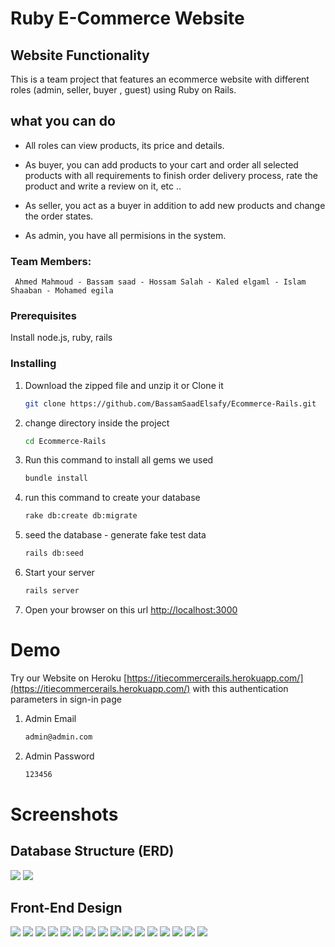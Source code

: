 # Ruby E-Commerce Website

## Website Functionality
This is a team project that features an ecommerce website with different roles (admin, seller, buyer , guest) using Ruby on Rails.

## what you can do
* All roles can view products, its price and details.
* As buyer, you can add products to your cart and order all selected products with all requirements to finish order delivery process, rate the product and write a review on it, etc ..
* As seller, you act as a buyer in addition to add new products and change the order states.

* As admin, you have all permisions in the system.

### Team Members:
	 Ahmed Mahmoud - Bassam saad - Hossam Salah - Kaled elgaml - Islam Shaaban - Mohamed egila

### Prerequisites

Install node.js, ruby, rails

### Installing
1. Download the zipped file and unzip it or Clone it
	```sh
	git clone https://github.com/BassamSaadElsafy/Ecommerce-Rails.git
	```
2. change directory inside the project
    ```sh
    cd Ecommerce-Rails
    ```
3.  Run this command to install all gems we used
    ```sh
    bundle install
    ```
4. run this command to create your database
    ```sh
    rake db:create db:migrate
    ```
5. seed the database - generate fake test data
    ```sh
    rails db:seed
    ```
6. Start your server
    ```sh
    rails server
    ```
7. Open your browser on this url [http://localhost:3000](http://localhost:3000)

# Demo
Try our Website on Heroku [https://itiecommercerails.herokuapp.com/](https://itiecommercerails.herokuapp.com/)
 with this authentication parameters in sign-in page

1. Admin Email
    ```sh
    admin@admin.com
    ```
1. Admin Password
    ```sh
    123456
    ```
# Screenshots

## Database Structure (ERD)
![](ERD/1.png)
![](ERD/2.png)

## Front-End Design
![](Front-End-Screens/landingpage.png)
![](Front-End-Screens/signup.png)
![](Front-End-Screens/signin.png)
![](Front-End-Screens/products.png)
![](Front-End-Screens/newproduct.png)
![](Front-End-Screens/editproduct.png)
![](Front-End-Screens/carts.png)
![](Front-End-Screens/orderedit.png)
![](Front-End-Screens/orders.png)
![](Front-End-Screens/productdetails.png)
![](Front-End-Screens/storeorder.png)
![](Front-End-Screens/profile.png)
![](Front-End-Screens/wishlist.png)
![](Front-End-Screens/reviewandrates.png)
![](Front-End-Screens/loginsucess.png)
![](Front-End-Screens/mail.png)

